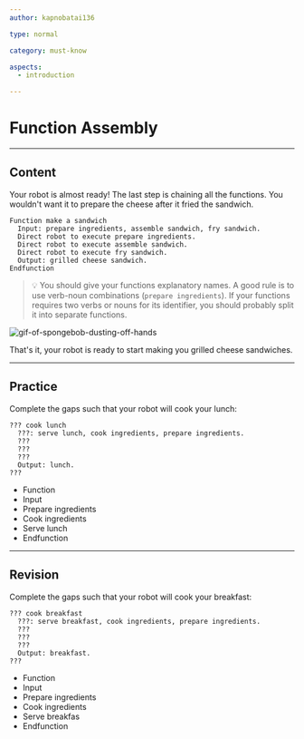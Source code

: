 ```yaml
---
author: kapnobatai136

type: normal

category: must-know

aspects:
  - introduction

---
```


# Function Assembly

---
## Content

Your robot is almost ready! The last step is chaining all the functions. You wouldn't want it to prepare the cheese after it fried the sandwich.

```plain-text
Function make a sandwich
  Input: prepare ingredients, assemble sandwich, fry sandwich.
  Direct robot to execute prepare ingredients.
  Direct robot to execute assemble sandwich.
  Direct robot to execute fry sandwich.
  Output: grilled cheese sandwich.
Endfunction
```

> 💡 You should give your functions explanatory names. A good rule is to use verb-noun combinations (`prepare ingredients`). If your functions requires two verbs or nouns for its identifier, you should probably split it into separate functions.

![gif-of-spongebob-dusting-off-hands](https://img.enkipro.com/cdf13a221aa155022ba5eb2031e27cde.gif)

That's it, your robot is ready to start making you grilled cheese sandwiches.

---
## Practice

Complete the gaps such that your robot will cook your lunch:

```plain-text
??? cook lunch
  ???: serve lunch, cook ingredients, prepare ingredients.
  ???
  ???
  ???
  Output: lunch.
???
```

* Function
* Input
* Prepare ingredients
* Cook ingredients
* Serve lunch
* Endfunction

---
## Revision

Complete the gaps such that your robot will cook your breakfast:

```plain-text
??? cook breakfast
  ???: serve breakfast, cook ingredients, prepare ingredients.
  ???
  ???
  ???
  Output: breakfast.
???
```

* Function
* Input
* Prepare ingredients
* Cook ingredients
* Serve breakfas
* Endfunction